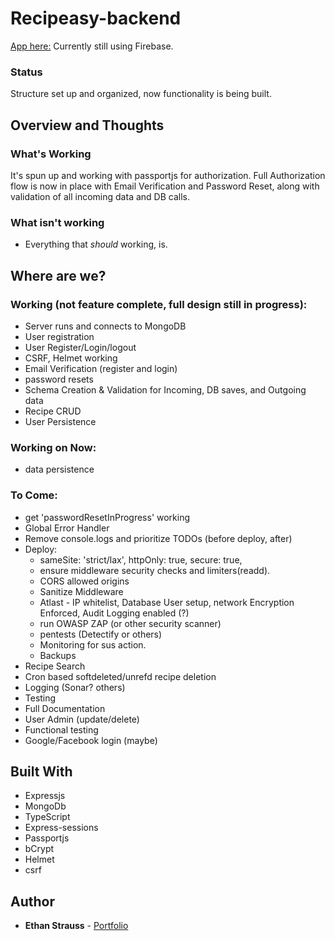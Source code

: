 # Recipeasy-backend

[App here:](https://stupefied-morse-5e1233.netlify.com/)
Currently still using Firebase.

### Status

Structure set up and organized, now functionality is being built. 

## Overview and Thoughts

### What's Working

It's spun up and working with passportjs for authorization. Full Authorization flow is now in place with Email Verification and Password Reset, along with validation of all incoming data and DB calls.  

### What isn't working

- Everything that *should* working, is.

## Where are we?

### Working (not feature complete, full design still in progress):

- Server runs and connects to MongoDB 
- User registration
- User Register/Login/logout
- CSRF, Helmet working
- Email Verification (register and login)
- password resets
- Schema Creation & Validation for Incoming, DB saves, and Outgoing data
- Recipe CRUD
- User Persistence

### Working on Now:

- data persistence

### To Come:

- get 'passwordResetInProgress' working
- Global Error Handler 
- Remove console.logs and prioritize TODOs (before deploy, after)
- Deploy: 
    - sameSite: 'strict/lax', httpOnly: true, secure: true, 
    - ensure middleware security checks and limiters(readd). 
    - CORS allowed origins
    - Sanitize Middleware
    - Atlast - IP whitelist, Database User setup, network Encryption Enforced, Audit Logging enabled (?)
    - run OWASP ZAP (or other security scanner)
    - pentests (Detectify or others)
    - Monitoring for sus action. 
    - Backups
- Recipe Search
- Cron based softdeleted/unrefd recipe deletion
- Logging (Sonar? others)
- Testing
- Full Documentation
- User Admin (update/delete)
- Functional testing
- Google/Facebook login (maybe)

## Built With

- Expressjs
- MongoDb
- TypeScript
- Express-sessions
- Passportjs
- bCrypt
- Helmet
- csrf

## Author

- **Ethan Strauss** - [Portfolio](https://dotethan.github.io)
